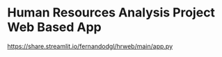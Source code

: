 # Human Resources Analysis Project Web Based App

https://share.streamlit.io/fernandodgl/hrweb/main/app.py
